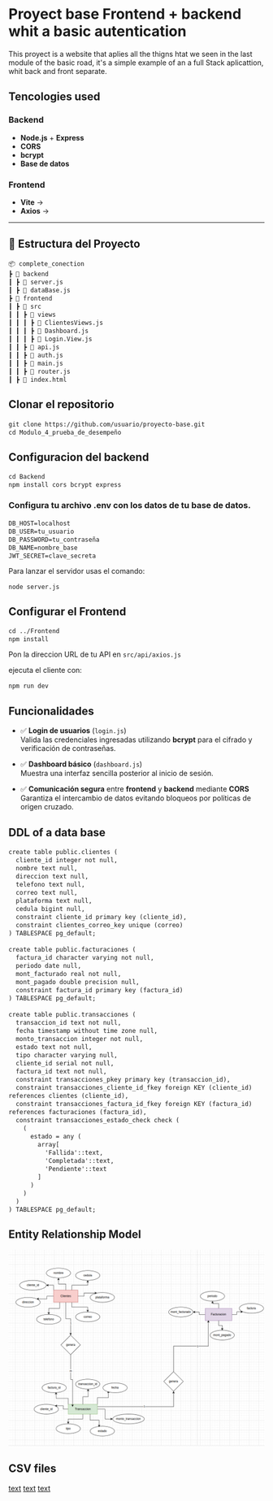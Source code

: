 # Proyect base Frontend + backend whit a basic autentication

This proyect is a website that aplies all the thigns htat we seen in the last module of the basic road,
it's a simple example of an a full Stack aplicattion, whit back and front separate.

## Tencologies used

### Backend
- **Node.js** + **Express** 
- **CORS** 
- **bcrypt**
- **Base de datos** 

### Frontend
- **Vite** → 
- **Axios** → 

---

## 📂 Estructura del Proyecto

```
📦 complete_conection
┣ 📂 backend
┃ ┣ 📜 server.js
┃ ┣ 📜 dataBase.js
┣ 📂 frontend
┃ ┣ 📂 src
┃ ┃ ┣ 📂 views
┃ ┃ ┃ ┣ 📜 ClientesViews.js
┃ ┃ ┃ ┣ 📜 Dashboard.js
┃ ┃ ┃ ┣ 📜 Login.View.js   
┃ ┃ ┣ 📜 api.js  
┃ ┃ ┣ 📜 auth.js             
┃ ┃ ┣ 📜 main.js
┃ ┃ ┣ 📜 router.js           
┃ ┣ 📜 index.html    
```

## Clonar el repositorio

```
git clone https://github.com/usuario/proyecto-base.git
cd Modulo_4_prueba_de_desempeño
```
## Configuracion del backend

```
cd Backend
npm install cors bcrypt express
```

### Configura tu archivo .env con los datos de tu base de datos.

```
DB_HOST=localhost
DB_USER=tu_usuario
DB_PASSWORD=tu_contraseña
DB_NAME=nombre_base
JWT_SECRET=clave_secreta
```

Para lanzar el servidor usas el comando:

```
node server.js
```

## Configurar el Frontend

```
cd ../Frontend
npm install
```

Pon la direccion URL de tu API en ```src/api/axios.js``` 

ejecuta el cliente con: 
```
npm run dev
```
## Funcionalidades

- ✅ **Login de usuarios** (`login.js`)  
  Valida las credenciales ingresadas utilizando **bcrypt** para el cifrado y verificación de contraseñas.

- ✅ **Dashboard básico** (`dashboard.js`)  
  Muestra una interfaz sencilla posterior al inicio de sesión.

- ✅ **Comunicación segura** entre **frontend** y **backend** mediante **CORS**  
  Garantiza el intercambio de datos evitando bloqueos por políticas de origen cruzado.

## DDL of a data base
```
create table public.clientes (
  cliente_id integer not null,
  nombre text null,
  direccion text null,
  telefono text null,
  correo text null,
  plataforma text null,
  cedula bigint null,
  constraint cliente_id primary key (cliente_id),
  constraint clientes_correo_key unique (correo)
) TABLESPACE pg_default;

create table public.facturaciones (
  factura_id character varying not null,
  periodo date null,
  mont_facturado real not null,
  mont_pagado double precision null,
  constraint factura_id primary key (factura_id)
) TABLESPACE pg_default;

create table public.transacciones (
  transaccion_id text not null,
  fecha timestamp without time zone null,
  monto_transaccion integer not null,
  estado text not null,
  tipo character varying null,
  cliente_id serial not null,
  factura_id text not null,
  constraint transacciones_pkey primary key (transaccion_id),
  constraint transacciones_cliente_id_fkey foreign KEY (cliente_id) references clientes (cliente_id),
  constraint transacciones_factura_id_fkey foreign KEY (factura_id) references facturaciones (factura_id),
  constraint transacciones_estado_check check (
    (
      estado = any (
        array[
          'Fallida'::text,
          'Completada'::text,
          'Pendiente'::text
        ]
      )
    )
  )
) TABLESPACE pg_default;
```


## Entity Relationship Model

![alt text](<Captura desde 2025-08-12 13-55-12.png>)

## CSV files

[text](Backend/uploads/clientes.csv)
[text](Backend/uploads/facturaciones.csv)
[text](Backend/uploads/transacciones.csv)

